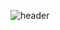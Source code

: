 ![header](https://capsule-render.vercel.app/api?type=wave&color=0:fe988e,100:b2aefe&height=300&section=header&text=Leegeunpyo%20render&fontSize=90)
